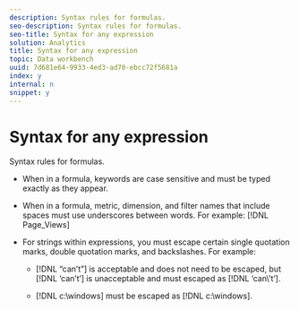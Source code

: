 ```yaml
---
description: Syntax rules for formulas.
seo-description: Syntax rules for formulas.
seo-title: Syntax for any expression
solution: Analytics
title: Syntax for any expression
topic: Data workbench
uuid: 7d681e64-9933-4ed3-ad70-ebcc72f5681a
index: y
internal: n
snippet: y
---
```


# Syntax for any expression

Syntax rules for formulas.

* When in a formula, keywords are case sensitive and must be typed exactly as they appear. 
* When in a formula, metric, dimension, and filter names that include spaces must use underscores between words. For example: [!DNL Page_Views] 
* For strings within expressions, you must escape certain single quotation marks, double quotation marks, and backslashes. For example:

    * [!DNL “can’t”] is acceptable and does not need to be escaped, but [!DNL ‘can’t’] is unacceptable and must escaped as [!DNL ‘can\’t’]. 
    
    * [!DNL c:\windows] must be escaped as [!DNL c:\\windows].

